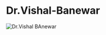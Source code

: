 # Dr.Vishal-Banewar
![Dr.Vishal BAnewar](https://www.bing.com/images/search?view=detailV2&ccid=3Bb65Uy5&id=9D880F27B3F237394363FDC495D90ED2BC535DC5&thid=OIP.3Bb65Uy5NobaCkwGCkpQJQAAAA&mediaurl=https%3a%2f%2fiscm.ac.in%2fimages%2ffac%2fvishal.jpg&exph=150&expw=125&q=dr.+vishal+banewar&FORM=IRPRST&ck=DCFA0F08C9958B9F10862622BCC8FED6&selectedIndex=0&ajaxhist=0&ajaxserp=0)
